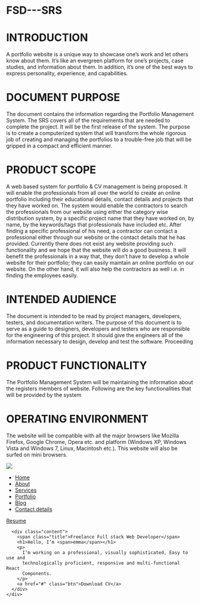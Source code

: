 # FSD---SRS

# INTRODUCTION
A portfolio website is a unique way to showcase one’s work and let others know about them. It’s like an evergreen platform for one’s projects, case studies, and information about them. In addition, it’s one of the best ways to express personality, experience, and capabilities.

# DOCUMENT PURPOSE
The document contains the information regarding the Portfolio Management System. The SRS covers all of the requirements that are needed to complete the project. It will be the first release of the system. The purpose is to create a computerized system that will transform the whole rigorous job of creating and managing the portfolios to a trouble-free job that will be gripped in a compact and efficient manner.

# PRODUCT SCOPE
A web based system for portfolio & CV management is being proposed. It will enable the professionals from all over the world to create an online portfolio including their educational details, contact details and projects that they have worked on. The system would enable the contractors to search the professionals from our website using either the category wise distribution system, by a specific project name that they have worked on, by name, by the keywords/tags that professionals have included etc. After finding a specific professional of his need, a contractor can contact a professional either through our website or the contact details that he has provided. Currently there does not exist any website providing such functionality and we hope that the website will do a good business. It will benefit the professionals in a way that, they don’t have to develop a whole website for their portfolio; they can easily maintain an online portfolio on our website. On the other hand, it will also help the contractors as well i.e. in finding the employees easily.
# INTENDED AUDIENCE
The document is intended to be read by project managers, developers, testers, and documentation writers. The purpose of this document is to serve as a guide to designers, developers and testers who are responsible for the engineering of this project. It should give the engineers all of the information necessary to design, develop and test the software. Proceeding

# PRODUCT FUNCTIONALITY
The Portfolio Management System will be maintaining the information about the registers members of website. Following are the key functionalities that will be provided by the system

# OPERATING ENVIRONMENT 
The website will be compatible with all the major browsers like Mozilla Firefox, Google Chrome, Opera etc. and platform (Windows XP, Windows Vista and Windows 7, Linux, Macintosh etc.). This website will also be surfed on mini browsers.


<!DOCTYPE html>
<html lang="en">
  <head>
    <meta charset="UTF-8" />
    <title>Create your dream portfolio website</title>
    <!----CSS link----->
    <link rel="stylesheet" href="style.css" />
  </head>
  <body>
    <div class="hero">
      <nav>
        <img src="./img/tag.png" class="tag" />
        <ul>
          <li><a href="#">Home</a></li>
          <li><a href="#">About</a></li>
          <li><a href="#">Services</a></li>
          <li><a href="#">Portfolio</a></li>
          <li><a href="#">Blog</a></li>
          <li><a href="#">Contact details</a></li>
        </ul>
        <a href="#" class="btn">Resume</a>
      </nav>

      <div class="content">
        <span class="title">Freelance Full stack Web Developer</span>
        <h1>Hello, I’m <span>emma</span></h1>
        <p>
          I’m working on a professional, visually sophisticated, Easy to use and
          technologically proficient, responsive and multi-functional React
          Components.
        </p>
        <a href="#" class="btn">Download CV</a>
      </div>
    </div>
  </body>
</html>
